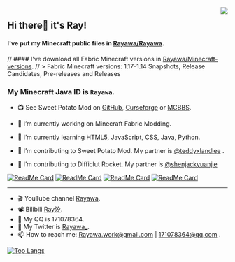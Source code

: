 <img align="right" src="https://github-readme-stats.vercel.app/api?username=Rayawa&show_icons=true&theme=graywhite&count_private=true" /> 

## Hi there👋 it's Ray! 
#### I've put my Minecraft public files in [Rayawa/Rayawa](https://github.com/Rayawa/Rayawa).
// #### I've download all Fabric Minecraft versions in [Rayawa/Minecraft-versions](https://github.com/Rayawa/Minecraft-versions).
// > Fabric Minecraft versions: 1.17-1.14 Snapshots, Release Candidates, Pre-releases and Releases  
### My Minecraft Java ID is ```Rayawa```.
- :tv: See Sweet Potato Mod on [GitHub](https://github.com/Featurehouse/sweet_potato-release), [Curseforge](https://www.curseforge.com/minecraft/mc-mods/sweet-potato) or [MCBBS](https://www.mcbbs.net/thread-1132119-1-1.html).

- 🔭 I’m currently working on Minecraft Fabric Modding.
- 🌱 I’m currently learning HTML5, JavaScript, CSS, Java, Python.
- 👯 I’m contributing to Sweet Potato Mod. My partner is [@teddyxlandlee](https://github.com/teddyxlandlee) .
- 👯 I’m contributing to Difficlut Rocket. My partner is [@shenjackyuanjie](https://github.com/shenjackyuanjie)

[![ReadMe Card](https://github-readme-stats.vercel.app/api/pin/?username=Featurehouse&repo=sweet_potato-release&theme=graywhite)](https://github.com/anuraghazra/github-readme-stats)
[![ReadMe Card](https://github-readme-stats.vercel.app/api/pin/?username=Featurehouse&repo=featurehouse.github.io&theme=graywhite)](https://github.com/anuraghazra/github-readme-stats)
[![ReadMe Card](https://github-readme-stats.vercel.app/api/pin/?username=shenjackyuanjie&repo=Difficult-Rocket&theme=graywhite)](https://github.com/anuraghazra/github-readme-stats)
[![ReadMe Card](https://github-readme-stats.vercel.app/api/pin/?username=shenjackyuanjie&repo=Minecraft_Science_Tree&theme=graywhite)](https://github.com/anuraghazra/github-readme-stats)

--------------------------------

- :clapper: YouTube channel [Rayawa](https://www.youtube.com/channel/UCzteF7MFZq-w7UM1isUfAhg).
- :film_projector: Bilibili [Ray汐](https://space.bilibili.com/524181098).
- 💬 My QQ is 171078364.
- 💬 My Twitter is [Rayawa_](https://twitter.com/Rayawa_).
- 📫 How to reach me: Rayawa.work@gmail.com | 171078364@qq.com .



[![Top Langs](https://github-readme-stats.vercel.app/api/top-langs/?username=Rayawa)](https://github.com/anuraghazra/github-readme-stats)
